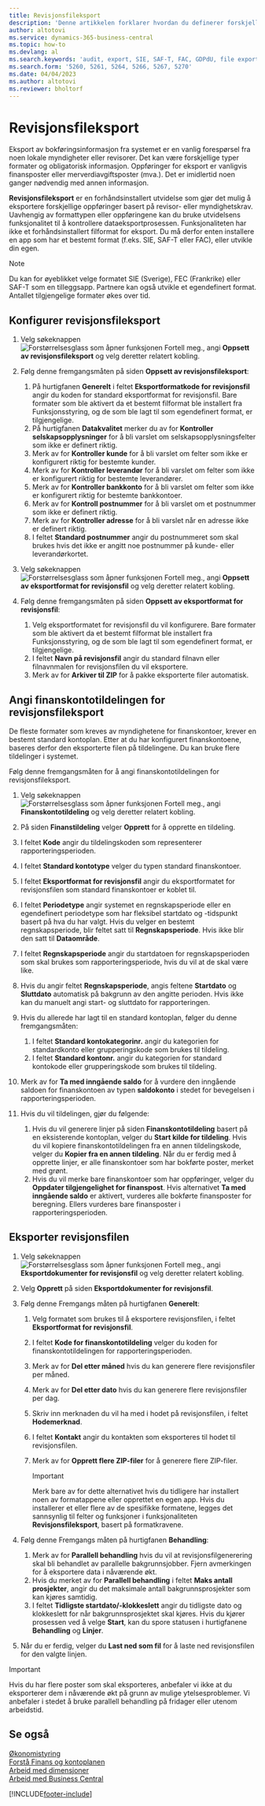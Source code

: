 ```yaml
---
title: Revisjonsfileksport
description: 'Denne artikkelen forklarer hvordan du definerer forskjellige eksportformater og deretter bruker dem, basert på revisor- eller myndighetskrav.'
author: altotovi
ms.service: dynamics-365-business-central
ms.topic: how-to
ms.devlang: al
ms.search.keywords: 'audit, export, SIE, SAF-T, FAC, GDPdU, file export'
ms.search.form: '5260, 5261, 5264, 5266, 5267, 5270'
ms.date: 04/04/2023
ms.author: altotovi
ms.reviewer: bholtorf
---
```


# <a name="audit-file-export"></a>Revisjonsfileksport

Eksport av bokføringsinformasjon fra systemet er en vanlig forespørsel fra noen lokale myndigheter eller revisorer. Det kan være forskjellige typer formater og obligatorisk informasjon. Oppføringer for eksport er vanligvis finansposter eller merverdiavgiftsposter (mva.). Det er imidlertid noen ganger nødvendig med annen informasjon.

**Revisjonsfileksport** er en forhåndsinstallert utvidelse som gjør det mulig å eksportere forskjellige oppføringer basert på revisor- eller myndighetskrav. Uavhengig av formattypen eller oppføringene kan du bruke utvidelsens funksjonalitet til å kontrollere dataeksportprosessen. Funksjonaliteten har ikke et forhåndsinstallert filformat for eksport. Du må derfor enten installere en app som har et bestemt format (f.eks. SIE, SAF-T eller FAC), eller utvikle din egen.

> [!NOTE]
> Du kan for øyeblikket velge formatet SIE (Sverige), FEC (Frankrike) eller SAF-T som en tilleggsapp. Partnere kan også utvikle et egendefinert format. Antallet tilgjengelige formater økes over tid.

## <a name="set-up-audit-file-export"></a>Konfigurer revisjonsfileksport

1. Velg søkeknappen ![Forstørrelsesglass som åpner funksjonen Fortell meg.](media/ui-search/search_small.png "Fortell hva du vil gjøre"), angi **Oppsett av revisjonsfileksport** og velg deretter relatert kobling.
2. Følg denne fremgangsmåten på siden **Oppsett av revisjonsfileksport**:

    1. På hurtigfanen **Generelt** i feltet **Eksportformatkode for revisjonsfil** angir du koden for standard eksportformat for revisjonsfil. Bare formater som ble aktivert da et bestemt filformat ble installert fra Funksjonsstyring, og de som ble lagt til som egendefinert format, er tilgjengelige.
    2. På hurtigfanen **Datakvalitet** merker du av for **Kontroller selskapsopplysninger** for å bli varslet om selskapsopplysningsfelter som ikke er definert riktig.
    3. Merk av for **Kontroller kunde** for å bli varslet om felter som ikke er konfigurert riktig for bestemte kunder.
    4. Merk av for **Kontroller leverandør** for å bli varslet om felter som ikke er konfigurert riktig for bestemte leverandører.
    5. Merk av for **Kontroller bankkonto** for å bli varslet om felter som ikke er konfigurert riktig for bestemte bankkontoer.
    6. Merk av for **Kontroll postnummer** for å bli varslet om et postnummer som ikke er definert riktig.
    7. Merk av for **Kontroller adresse** for å bli varslet når en adresse ikke er definert riktig.
    8. I feltet **Standard postnummer** angir du postnummeret som skal brukes hvis det ikke er angitt noe postnummer på kunde- eller leverandørkortet.

3. Velg søkeknappen ![Forstørrelsesglass som åpner funksjonen Fortell meg.](media/ui-search/search_small.png "Fortell hva du vil gjøre"), angi **Oppsett av eksportformat for revisjonsfil** og velg deretter relatert kobling.
4. Følg denne fremgangsmåten på siden **Oppsett av eksportformat for revisjonsfil**:

    1. Velg eksportformatet for revisjonsfil du vil konfigurere. Bare formater som ble aktivert da et bestemt filformat ble installert fra Funksjonsstyring, og de som ble lagt til som egendefinert format, er tilgjengelige.
    2. I feltet **Navn på revisjonsfil** angir du standard filnavn eller filnavnmalen for revisjonsfilen du vil eksportere.
    3. Merk av for **Arkiver til ZIP** for å pakke eksporterte filer automatisk.

## <a name="provide-the-gl-account-mapping-for-audit-file-export"></a>Angi finanskontotildelingen for revisjonsfileksport

De fleste formater som kreves av myndighetene for finanskontoer, krever en bestemt standard kontoplan. Etter at du har konfigurert finanskontoene, baseres derfor den eksporterte filen på tildelingene. Du kan bruke flere tildelinger i systemet.

Følg denne fremgangsmåten for å angi finanskontotildelingen for revisjonsfileksport.

1. Velg søkeknappen ![Forstørrelsesglass som åpner funksjonen Fortell meg.](media/ui-search/search_small.png "Fortell hva du vil gjøre"), angi **Finanskontotildeling** og velg deretter relatert kobling.
2. På siden **Finanstildeling** velger **Opprett** for å opprette en tildeling.
3. I feltet **Kode** angir du tildelingskoden som representerer rapporteringsperioden.
4. I feltet **Standard kontotype** velger du typen standard finanskontoer.
5. I feltet **Eksportformat for revisjonsfil** angir du eksportformatet for revisjonsfilen som standard finanskontoer er koblet til.
6. I feltet **Periodetype** angir systemet en regnskapsperiode eller en egendefinert periodetype som har fleksibel startdato og -tidspunkt basert på hva du har valgt. Hvis du velger en bestemt regnskapsperiode, blir feltet satt til **Regnskapsperiode**. Hvis ikke blir den satt til **Dataområde**.
7. I feltet **Regnskapsperiode** angir du startdatoen for regnskapsperioden som skal brukes som rapporteringsperiode, hvis du vil at de skal være like.
8. Hvis du angir feltet **Regnskapsperiode**, angis feltene **Startdato** og **Sluttdato** automatisk på bakgrunn av den angitte perioden. Hvis ikke kan du manuelt angi start- og sluttdato for rapporteringen.
9. Hvis du allerede har lagt til en standard kontoplan, følger du denne fremgangsmåten:

    1. I feltet **Standard kontokategorinr.** angir du kategorien for standardkonto eller grupperingskode som brukes til tildeling.
    2. I feltet **Standard kontonr.** angir du kategorien for standard kontokode eller grupperingskode som brukes til tildeling.

10. Merk av for **Ta med inngående saldo** for å vurdere den inngående saldoen for finanskontoen av typen **saldokonto** i stedet for bevegelsen i rapporteringsperioden.
11. Hvis du vil tildelingen, gjør du følgende:

    1. Hvis du vil generere linjer på siden **Finanskontotildeling** basert på en eksisterende kontoplan, velger du **Start kilde for tildeling**. Hvis du vil kopiere finanskontotildelingen fra en annen tildelingskode, velger du **Kopier fra en annen tildeling**. Når du er ferdig med å opprette linjer, er alle finanskontoer som har bokførte poster, merket med grønt.
    2. Hvis du vil merke bare finanskontoer som har oppføringer, velger du **Oppdater tilgjengelighet for finanspost**. Hvis alternativet **Ta med inngående saldo** er aktivert, vurderes alle bokførte finansposter for beregning. Ellers vurderes bare finansposter i rapporteringsperioden.

## <a name="export-the-audit-file"></a>Eksporter revisjonsfilen

1. Velg søkeknappen ![Forstørrelsesglass som åpner funksjonen Fortell meg.](media/ui-search/search_small.png "Fortell hva du vil gjøre"), angi **Eksportdokumenter for revisjonsfil** og velg deretter relatert kobling.
2. Velg **Opprett** på siden **Eksportdokumenter for revisjonsfil**.
3. Følg denne Fremgangs måten på hurtigfanen **Generelt**:

    1. Velg formatet som brukes til å eksportere revisjonsfilen, i feltet **Eksportformat for revisjonsfil**.
    2. I feltet **Kode for finanskontotildeling** velger du koden for finanskontotildelingen for rapporteringsperioden.
    3. Merk av for **Del etter måned** hvis du kan generere flere revisjonsfiler per måned.
    4. Merk av for **Del etter dato** hvis du kan generere flere revisjonsfiler per dag.
    5. Skriv inn merknaden du vil ha med i hodet på revisjonsfilen, i feltet **Hodemerknad**.
    6. I feltet **Kontakt** angir du kontakten som eksporteres til hodet til revisjonsfilen.
    7. Merk av for **Opprett flere ZIP-filer** for å generere flere ZIP-filer.

        > [!IMPORTANT]
        > Merk bare av for dette alternativet hvis du tidligere har installert noen av formatappene eller opprettet en egen app. Hvis du installerer et eller flere av de spesifikke formatene, legges det sannsynlig til felter og funksjoner i funksjonaliteten **Revisjonsfileksport**, basert på formatkravene.

4. Følg denne Fremgangs måten på hurtigfanen **Behandling**:

    1. Merk av for **Parallell behandling** hvis du vil at revisjonsfilgenerering skal bli behandlet av parallelle bakgrunnsjobber. Fjern avmerkingen for å eksportere data i nåværende økt.
    2. Hvis du merket av for **Parallell behandling** i feltet **Maks antall prosjekter**, angir du det maksimale antall bakgrunnsprosjekter som kan kjøres samtidig.
    3. I feltet **Tidligste startdato/-klokkeslett** angir du tidligste dato og klokkeslett for når bakgrunnsprosjektet skal kjøres. Hvis du kjører prosessen ved å velge **Start**, kan du spore statusen i hurtigfanene **Behandling** og **Linjer**.

5. Når du er ferdig, velger du **Last ned som fil** for å laste ned revisjonsfilen for den valgte linjen.

> [!IMPORTANT]
> Hvis du har flere poster som skal eksporteres, anbefaler vi ikke at du eksporterer dem i nåværende økt på grunn av mulige ytelsesproblemer. Vi anbefaler i stedet å bruke parallell behandling på fridager eller utenom arbeidstid.

## <a name="see-also"></a>Se også
[Økonomistyring](finance.md)  
[Forstå Finans og kontoplanen](finance-general-ledger.md)  
[Arbeid med dimensjoner](finance-dimensions.md)  
[Arbeid med Business Central](ui-work-product.md)

[!INCLUDE[footer-include](includes/footer-banner.md)]
